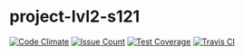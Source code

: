 # project-lvl2-s121
[![Code Climate](https://codeclimate.com/github/GrammPozitiva/project-lvl2-s121/badges/gpa.svg)](https://codeclimate.com/github/GrammPozitiva/project-lvl2-s121)
[![Issue Count](https://codeclimate.com/github/GrammPozitiva/project-lvl2-s121/badges/issue_count.svg)](https://codeclimate.com/github/GrammPozitiva/project-lvl2-s121)
[![Test Coverage](https://codeclimate.com/github/GrammPozitiva/project-lvl2-s121/badges/coverage.svg)](https://codeclimate.com/github/GrammPozitiva/project-lvl2-s121)
[![Travis CI](https://travis-ci.org/GrammPozitiva/project-lvl2-s121.svg?branch=master)](https://travis-ci.org/GrammPozitiva/project-lvl2-s121)
